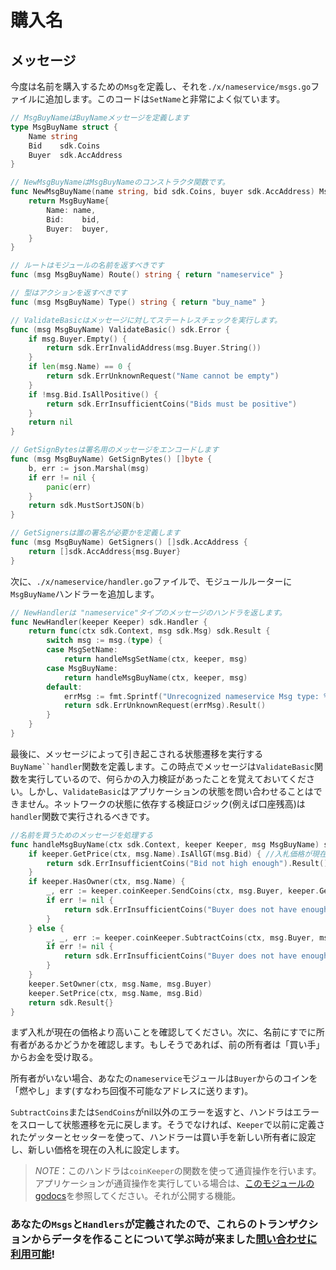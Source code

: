 # 購入名

## メッセージ

今度は名前を購入するための`Msg`を定義し、それを`./x/nameservice/msgs.go`ファイルに追加します。このコードは`SetName`と非常によく似ています。

```go
// MsgBuyNameはBuyNameメッセージを定義します
type MsgBuyName struct {
	Name string
	Bid    sdk.Coins
	Buyer  sdk.AccAddress
}

// NewMsgBuyNameはMsgBuyNameのコンストラクタ関数です。
func NewMsgBuyName(name string, bid sdk.Coins, buyer sdk.AccAddress) MsgBuyName {
	return MsgBuyName{
		Name: name,
		Bid:    bid,
		Buyer:  buyer,
	}
}

// ルートはモジュールの名前を返すべきです
func (msg MsgBuyName) Route() string { return "nameservice" }

// 型はアクションを返すべきです
func (msg MsgBuyName) Type() string { return "buy_name" }

// ValidateBasicはメッセージに対してステートレスチェックを実行します。
func (msg MsgBuyName) ValidateBasic() sdk.Error {
	if msg.Buyer.Empty() {
		return sdk.ErrInvalidAddress(msg.Buyer.String())
	}
	if len(msg.Name) == 0 {
		return sdk.ErrUnknownRequest("Name cannot be empty")
	}
	if !msg.Bid.IsAllPositive() {
		return sdk.ErrInsufficientCoins("Bids must be positive")
	}
	return nil
}

// GetSignBytesは署名用のメッセージをエンコードします
func (msg MsgBuyName) GetSignBytes() []byte {
	b, err := json.Marshal(msg)
	if err != nil {
		panic(err)
	}
	return sdk.MustSortJSON(b)
}

// GetSignersは誰の署名が必要かを定義します
func (msg MsgBuyName) GetSigners() []sdk.AccAddress {
	return []sdk.AccAddress{msg.Buyer}
}
```
次に、`./x/nameservice/handler.go`ファイルで、モジュールルーターに`MsgBuyName`ハンドラーを追加します。

```go
// NewHandlerは "nameservice"タイプのメッセージのハンドラを返します。
func NewHandler(keeper Keeper) sdk.Handler {
	return func(ctx sdk.Context, msg sdk.Msg) sdk.Result {
		switch msg := msg.(type) {
		case MsgSetName:
			return handleMsgSetName(ctx, keeper, msg)
		case MsgBuyName:
			return handleMsgBuyName(ctx, keeper, msg)
		default:
			errMsg := fmt.Sprintf("Unrecognized nameservice Msg type: %v", msg.Type())
			return sdk.ErrUnknownRequest(errMsg).Result()
		}
	}
}
```

最後に、メッセージによって引き起こされる状態遷移を実行する`BuyName``handler`関数を定義します。この時点でメッセージは`ValidateBasic`関数を実行しているので、何らかの入力検証があったことを覚えておいてください。しかし、`ValidateBasic`はアプリケーションの状態を問い合わせることはできません。ネットワークの状態に依存する検証ロジック(例えば口座残高)は`handler`関数で実行されるべきです。

```go
//名前を買うためのメッセージを処理する
func handleMsgBuyName(ctx sdk.Context, keeper Keeper, msg MsgBuyName) sdk.Result {
	if keeper.GetPrice(ctx, msg.Name).IsAllGT(msg.Bid) { //入札価格が現在の所有者が支払った価格より高いかどうかを確認します
		return sdk.ErrInsufficientCoins("Bid not high enough").Result() //そうでなければ、エラーをスローします
	}
	if keeper.HasOwner(ctx, msg.Name) {
		_, err := keeper.coinKeeper.SendCoins(ctx, msg.Buyer, keeper.GetOwner(ctx, msg.Name), msg.Bid)
		if err != nil {
			return sdk.ErrInsufficientCoins("Buyer does not have enough coins").Result()
		}
	} else {
		_, _, err := keeper.coinKeeper.SubtractCoins(ctx, msg.Buyer, msg.Bid) //もしそうなら、送り主から入札金額を差し引く
		if err != nil {
			return sdk.ErrInsufficientCoins("Buyer does not have enough coins").Result()
		}
	}
	keeper.SetOwner(ctx, msg.Name, msg.Buyer)
	keeper.SetPrice(ctx, msg.Name, msg.Bid)
	return sdk.Result{}
}
```

まず入札が現在の価格より高いことを確認してください。次に、名前にすでに所有者があるかどうかを確認します。もしそうであれば、前の所有者は「買い手」からお金を受け取る。

所有者がいない場合、あなたの`nameservice`モジュールは`Buyer`からのコインを「燃やし」ます(すなわち回復不可能なアドレスに送ります)。

`SubtractCoins`または`SendCoins`がnil以外のエラーを返すと、ハンドラはエラーをスローして状態遷移を元に戻します。そうでなければ、`Keeper`で以前に定義されたゲッターとセッターを使って、ハンドラーは買い手を新しい所有者に設定し、新しい価格を現在の入札に設定します。

> _*NOTE*_：このハンドラは`coinKeeper`の関数を使って通貨操作を行います。アプリケーションが通貨操作を実行している場合は、[このモジュールのgodocs](https://godoc.org/github.com/cosmos/cosmos-sdk/x/bank#BaseKeeper)を参照してください。それが公開する機能。

### あなたの`Msgs`と`Handlers`が定義されたので、これらのトランザクションからデータを作ることについて学ぶ時が来ました[問い合わせに利用可能](queriers.md)!

